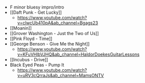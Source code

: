 - F minor bluesy impro/intro
- [[Daft Punk - Get Lucky]]
	- https://www.youtube.com/watch?v=clwcUb410pA&ab_channel=Bgags23
- [[Moanin]]
- [[Grover Washington - Just the Two of Us]]
- [[Pink Floyd - Time]]
- [[George Benson - Give Me the Night]]
	- https://www.youtube.com/watch?v=KFuVHlbVJHQ&ab_channel=HaldorDoekesGuitarLessons
- [[Incubus - Drive]]
- Black Eyed Peas - Pump It
	- https://www.youtube.com/watch?v=uRV3cQrraJs&ab_channel=MamsONTV
